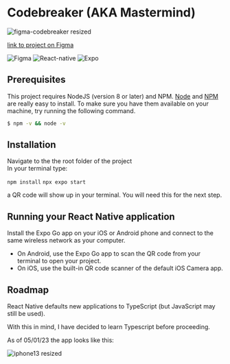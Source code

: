 # Codebreaker (AKA Mastermind)

![figma-codebreaker resized](https://user-images.githubusercontent.com/41316262/235530860-b9065d50-080a-477f-af47-c98803875106.png)

[link to project on Figma](https://www.figma.com/file/TA3DzOLGNg249TnMrtkFis/Codebreaker?node-id=1%3A2&t=1npTyb7MRE5D4mTV-1)

![Figma](https://img.shields.io/badge/Figma-F24E1E?style=for-the-badge&logo=figma&logoColor=white)
![React-native](https://img.shields.io/badge/React_Native-20232A?style=for-the-badge&logo=react&logoColor=61DAFB)
![Expo](https://img.shields.io/badge/expo-1C1E24?style=for-the-badge&logo=expo&logoColor=#D04A37)

## Prerequisites

This project requires NodeJS (version 8 or later) and NPM.
[Node](http://nodejs.org/) and [NPM](https://npmjs.org/) are really easy to install.
To make sure you have them available on your machine,
try running the following command.

```sh
$ npm -v && node -v
```
## Installation

Navigate to the the root folder of the project  
In your terminal type:

```npm install```
```npx expo start```

a QR code will show up in your terminal. You will need this for the next step.

## Running your React Native application

Install the Expo Go app on your iOS or Android phone and connect to the same wireless network as your computer.  
  - On Android, use the Expo Go app to scan the QR code from your terminal to open your project.  
  - On iOS, use the built-in QR code scanner of the default iOS Camera app.  

## Roadmap

React Native defaults new applications to TypeScript (but JavaScript may still be used).  

With this in mind, I have decided to learn Typescript before proceeding.

As of 05/01/23 the app looks like this:

![iphone13 resized](https://user-images.githubusercontent.com/41316262/235530881-0e199253-c7e1-4544-8421-b800768b3f0c.png)
